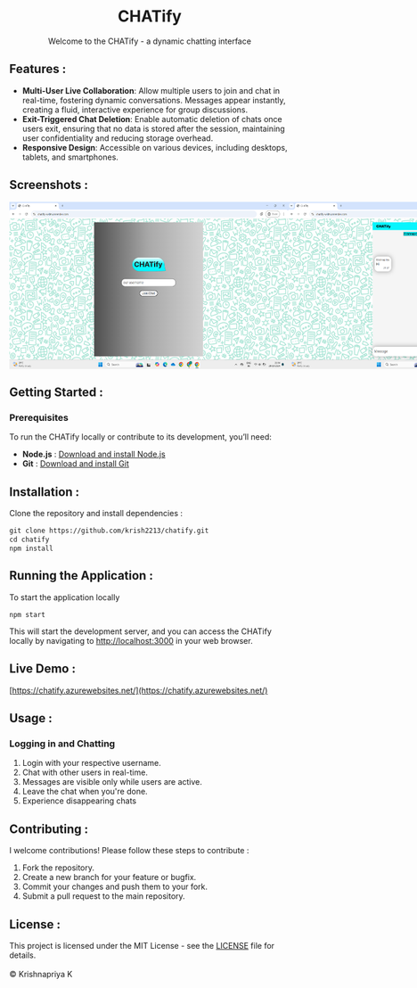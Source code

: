 <div align="center"><h1>CHATify</h1></div>
<div align="center">Welcome to the CHATify - a dynamic chatting interface</div>

Features :
--------
* **Multi-User Live Collaboration**: Allow multiple users to join and chat in real-time, fostering dynamic conversations. Messages appear instantly, creating a fluid, interactive experience for group discussions.
* **Exit-Triggered Chat Deletion**: Enable automatic deletion of chats once users exit, ensuring that no data is stored after the session, maintaining user confidentiality and reducing storage overhead.
* **Responsive Design**: Accessible on various devices, including desktops, tablets, and smartphones.
  
Screenshots :
-----------
<div style="display:flex;">
  <img src="public/login.png" width="500" height="300">
  <img src="public/chat.png" width="500" height="300">
</div>

Getting Started :
---------------
### Prerequisites

To run the CHATify locally or contribute to its development, you’ll need:

* **Node.js** : [Download and install Node.js](https://nodejs.org/)
* **Git** : [Download and install Git](https://git-scm.com/)

Installation :
------------
Clone the repository and install dependencies :

    git clone https://github.com/krish2213/chatify.git
    cd chatify
    npm install
        

Running the Application :
-----------------------
To start the application locally

    npm start
    
This will start the development server, and you can access the CHATify locally by navigating to [http://localhost:3000](http://localhost:3000) in your web browser.

Live Demo :
-----------------------
  [https://chatify.azurewebsites.net/](https://chatify.azurewebsites.net/)

Usage :
-----
### Logging in and Chatting

1.  Login with your respective username.
2.  Chat with other users in real-time.
3.  Messages are visible only while users are active.
4.  Leave the chat when you're done.
5.  Experience disappearing chats

Contributing :
------------
I welcome contributions! Please follow these steps to contribute :
1.  Fork the repository.
2.  Create a new branch for your feature or bugfix.
3.  Commit your changes and push them to your fork.
4.  Submit a pull request to the main repository.


License :
-------
This project is licensed under the MIT License - see the [LICENSE](LICENSE) file for details.
<br><br>
&copy; Krishnapriya K
